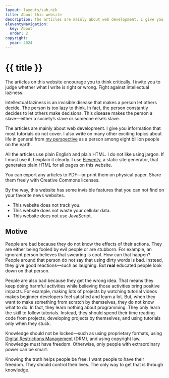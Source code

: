```yaml
---
layout: layouts/sub.njk
title: About this website
description: The articles are mainly about web development. I give you information that most tutorials do not cover. I also write on many other exciting topics about life in general.
eleventyNavigation:
  key: About
  order: 2
copyright:
  year: 2024
---
```


# {{ title }}

The articles on this website encourage you to think critically. I invite you to judge whether what I write is right or wrong. Fight against intellectual laziness.

Intellectual laziness is an invisible disease that makes a person let others decide. The person is too lazy to think. In fact, the person constantly decides to let others make decisions. This disease makes the person a slave—either a society’s slave or someone else’s slave.

The articles are mainly about web development. I give you information that most tutorials do not cover. I also write on many other exciting topics about life in general from [my perspective](/author/) as a person among eight billion people on the earth.

All the articles use plain English and plain HTML. I do not like using jargon. If I must use it, I explain it clearly. I use [Eleventy](https://www.11ty.dev/), a static site generator, that generates plain HTML for all pages on this website.

You can export any articles to PDF—or print them on physical paper. Share them freely with Creative Commons licenses.

By the way, this website has some invisible features that you can not find on your favorite news websites.

- This website does not track you.
- This website does not waste your cellular data.
- This website does not use JavaScript.

## Motive

People are bad because they do not know the effects of their actions. They are either being fooled by evil people or are stubborn. For example, an ignorant person believes that swearing is cool. How can that happen? People around that person do not say that using dirty words is bad. Instead, they give good reactions—such as laughing. But **real** educated people look down on that person.

People are also bad because they get the wrong idea. That means they keep doing harmful activities while believing those activities bring positive impacts. For example, making lots of projects by watching tutorial videos makes beginner developers feel satisfied and learn a lot. But, when they want to make something from scratch by themselves, they do not know what to do. In fact, they learn nothing about programming. They only learn the skill to follow tutorials. Instead, they should spend their time reading code from projects, developing projects by themselves, and using tutorials only when they stuck.

Knowledge should not be locked—such as using proprietary formats, using [Digital Restrictions Management](https://drm.info/) (DRM), and using copyright law. Knowledge must have freedom. Otherwise, only people with extraordinary power can be smart.

Knowing the truth helps people be free. I want people to have their freedom. They should control their lives. The only way to get that is through knowledge.
